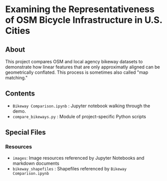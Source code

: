 # Examining the Representativeness of OSM Bicycle Infrastructure in U.S. Cities

## About
This project compares OSM and local agency bikeway datasets to demonstrate how linear features that are only approximatly aligned can be geometrically conflated. This process is sometimes also called "map matching."

## Contents
- `Bikeway Comparison.ipynb` : Jupyter notebook walking through the demo.
- `compare_bikeways.py` : Module of project-specific Python scripts

## Special Files

### Resources

- `images`: Image resources referenced by Jupyter Notebooks and markdown documents
- `bikeway_shapefiles` : Shapefiles referenced by `Bikeway Comparison.ipynb`
